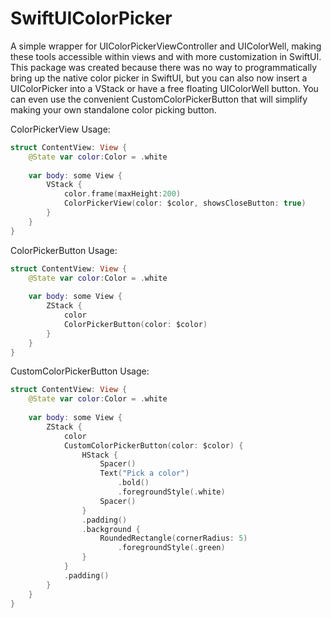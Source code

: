 # SwiftUIColorPicker

A simple wrapper for UIColorPickerViewController and UIColorWell, making these tools accessible within views and with more customization in SwiftUI. This package was created because there was no way to programmatically bring up the native color picker in SwiftUI, but you can also now insert a UIColorPicker into a VStack or have a free floating UIColorWell button. You can even use the convenient CustomColorPickerButton that will simplify making your own standalone color picking button.

ColorPickerView Usage:
```swift
struct ContentView: View {
    @State var color:Color = .white
    
    var body: some View {
        VStack {
            color.frame(maxHeight:200)
            ColorPickerView(color: $color, showsCloseButton: true)
        }
    }
}
```

ColorPickerButton Usage:
```swift
struct ContentView: View {
    @State var color:Color = .white
    
    var body: some View {
        ZStack {
            color
            ColorPickerButton(color: $color)
        }
    }
}
```

CustomColorPickerButton Usage:
```swift
struct ContentView: View {
    @State var color:Color = .white
    
    var body: some View {
        ZStack {
            color
            CustomColorPickerButton(color: $color) {
                HStack {
                    Spacer()
                    Text("Pick a color")
                        .bold()
                        .foregroundStyle(.white)
                    Spacer()
                }
                .padding()
                .background {
                    RoundedRectangle(cornerRadius: 5)
                        .foregroundStyle(.green)
                }
            }
            .padding()
        }
    }
}
```
